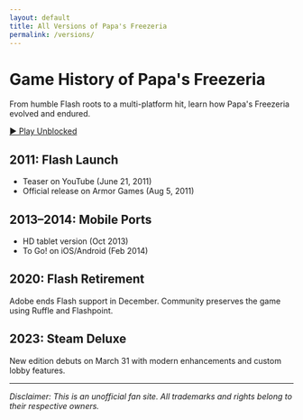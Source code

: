 ```yaml
---
layout: default
title: All Versions of Papa's Freezeria
permalink: /versions/
---
```


# Game History of Papa's Freezeria

From humble Flash roots to a multi-platform hit, learn how Papa's Freezeria evolved and endured.

[▶️ Play Unblocked](https://magbei.com/play-papas-freezeria-game-online/)

## 2011: Flash Launch
- Teaser on YouTube (June 21, 2011)
- Official release on Armor Games (Aug 5, 2011)

## 2013–2014: Mobile Ports
- HD tablet version (Oct 2013)
- To Go! on iOS/Android (Feb 2014)

## 2020: Flash Retirement
Adobe ends Flash support in December. Community preserves the game using Ruffle and Flashpoint.

## 2023: Steam Deluxe
New edition debuts on March 31 with modern enhancements and custom lobby features.

---

_Disclaimer: This is an unofficial fan site. All trademarks and rights belong to their respective owners._

